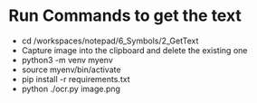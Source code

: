 # Run Commands to get the text
- cd /workspaces/notepad/6_Symbols/2_GetText
- Capture image into the clipboard and delete the existing one
- python3 -m venv myenv
- source myenv/bin/activate
- pip install -r requirements.txt
- python ./ocr.py image.png

